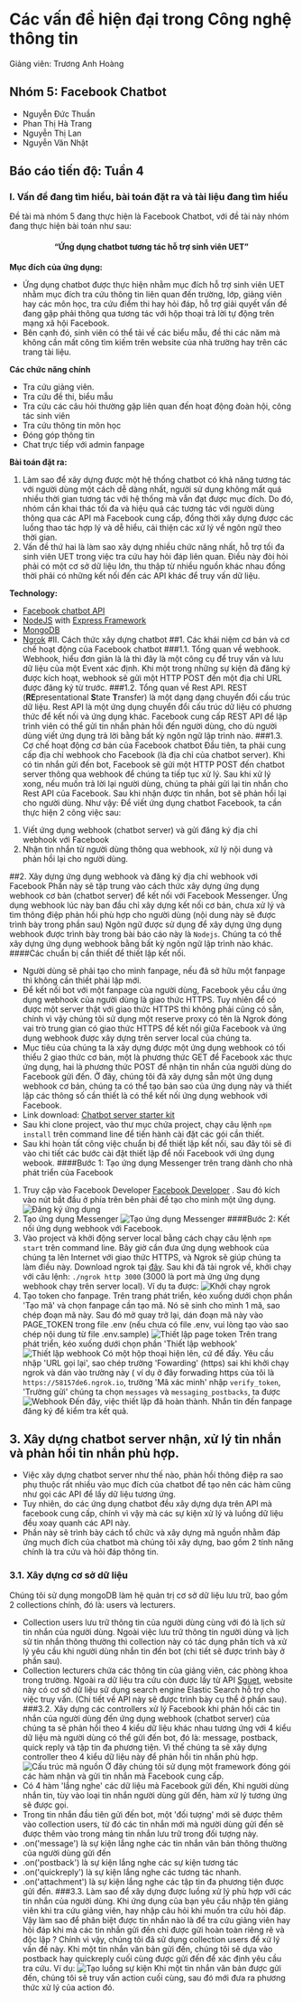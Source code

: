 # Các vấn đề hiện đại trong Công nghệ thông tin
Giảng viên: Trương Anh Hoàng

## Nhóm 5: Facebook Chatbot
- Nguyễn Đức Thuần
- Phan Thị Hà Trang
- Nguyễn Thị Lan
- Nguyễn Văn Nhật

## Báo cáo tiến độ: Tuần 4

### I. Vấn đề đang tìm hiểu, bài toán đặt ra và tài liệu đang tìm hiểu
Đề tài mà nhóm 5 đang thực hiện là Facebook Chatbot, với đề tài này nhóm đang thực hiện bài toán như sau:

<center><h4>“Ứng dụng chatbot tương tác hỗ trợ sinh viên UET”</h4></center>

<b>Mục đích của ứng dụng:</b> 
-	Ứng dụng chatbot được thực hiện nhằm mục đích hỗ trợ sinh viên UET nhằm mục đích tra cứu thông tin liên quan đến trường, lớp, giảng viên hay các môn học, tra cứu điểm thi hay hỏi đáp, hỗ trợ giải quyết vấn đề đang gặp phải thông qua tương tác với hộp thoại trả lời tự động trên mạng xã hội Facebook. 
-	Bên cạnh đó, sinh viên có thể tải về các biểu mẫu, đề thi các năm mà không cần mất công tìm kiếm trên website của nhà trường hay trên các trang tài liệu.

<b>Các chức năng chính</b>
- Tra cứu giảng viên.
- Tra cứu đề thi, biểu mẫu
- Tra cứu các câu hỏi thường gặp liên quan đến hoạt động đoàn hội, công tác sinh viên
- Tra cứu thông tin môn học
- Đóng góp thông tin
- Chat trực tiếp với admin fanpage

<b>Bài toán đặt ra:</b> 
1.	Làm sao để xây dựng được một hệ thống chatbot có khả năng tương tác với người dùng một cách dễ dàng nhất, người sử dụng không mất quá nhiều thời gian tương tác với hệ thống mà vẫn đạt được mục đích. Do đó, nhóm cần khai thác tối đa và hiệu quả các tương tác với người dùng thông qua các API mà Facebook cung cấp, đồng thời xây dựng được các luồng thao tác hợp lý và dễ hiểu, cải thiện các xử lý về ngôn ngữ theo thời gian. 
2.	Vấn đề thứ hai là làm sao xây dựng nhiều chức năng nhất, hỗ trợ tối đa sinh viên UET trong việc tra cứu hay hỏi đáp liên quan. Điều này đòi hỏi phải có một cơ sở dữ liệu lớn, thu thập từ nhiều nguồn khác nhau đồng thời phải có những kết nối đến các API khác để truy vấn dữ liệu.
     
<b>Technology:</b>
- [Facebook chatbot API](https://developers.facebook.com/docs/messenger-platform/)
- [NodeJS](https://nodejs.org/) with [Express Framework](https://expressjs.com/)
- [MongoDB](https://www.mongodb.com/)
- [Ngrok](https://ngrok.com)
#II. Cách thức xây dựng chatbot
##1. Các khái niệm cơ bản và cơ chế hoạt động của Facebook chatbot
###1.1. Tổng quan về webhook.
Webhook, hiểu đơn giản là là thì đây là một công cụ để truy vấn và lưu dữ liệu của một Event xác định. Khi một trong những sự kiện đã đăng ký được kích hoạt, webhook sẽ gửi một HTTP POST đến một địa chỉ URL được đăng ký từ trước.
###1.2. Tổng quan về Rest API.
REST (**RE**presentational **S**tate **T**ransfer) là một dạng dạng chuyển đổi cấu trúc dữ liệu. Rest API là một ứng dụng chuyển đổi cấu trúc dữ liệu có phương thức để kết nối và ứng dụng khác. Facebook cung cấp REST API để lập trình viên có thể gửi tin nhắn phản hồi đến người dùng, cho dù người dùng viết ứng dụng trả lời bằng bất kỳ ngôn ngữ lập trình nào.
###1.3. Cơ chế hoạt động cơ bản của Facebook chatbot
Đầu tiên, ta phải cung cấp địa chỉ webhook cho Facebook (là địa chỉ của chatbot server). Khi có tin nhắn gửi đến bot, Facebook sẽ gửi một HTTP POST đến chatbot server thông qua webhook để chúng ta tiếp tục xử lý.
Sau khi xử lý xong, nếu muốn trả lời lại người dùng, chúng ta phải gửi lại tin nhắn cho Rest API của Facebook. Sau khi nhận được tin nhắn, bot sẽ phản hồi lại cho người dùng.
Như vậy: Để viết ứng dụng chatbot Facebook, ta cần thực hiện 2 công việc sau:
1. Viết ứng dụng webhook (chatbot server) và gửi đăng ký địa chỉ webhook với Facebook
2. Nhận tin nhắn từ người dùng thông qua webhook, xử lý nội dung và phản hồi lại cho người dùng.


##2. Xây dựng ứng dụng webhook và đăng ký địa chỉ webhook với Facebook
Phần này sẽ tập trung vào cách thức xây dựng ứng dụng webhook cơ bản (chatbot server) để kết nối với Facebook Messenger. Ứng dụng webhook lúc này ban đầu chỉ xây dựng kết nối cơ bản, chưa xử lý và tìm thông điệp phản hồi phù hợp cho người dùng (nội dung này sẽ được trình bày trong phần sau)
Ngôn ngữ được sử dụng để xây dựng ứng dụng webhook được trình bày trong bài báo cáo này là `Nodejs`. Chúng ta có thể xây dựng ứng dụng webhook bằng bất kỳ ngôn ngữ lập trình nào khác.
####Các chuẩn bị cần thiết để thiết lập kết nối.
- Người dùng sẽ phải tạo cho mình fanpage, nếu đã sở hữu một fanpage thì không cần thiết phải lập mới.
- Để kết nối bot với một fanpage của người dùng, Facebook yêu cầu ứng dụng webhook của người dùng là giao thức HTTPS. Tuy nhiên để có được một server thật với giao thức HTTPS thì không phải cũng có sẵn, chính vì vậy chúng tôi sử dụng một reserve proxy có tên là Ngrok đóng vai trò trung gian có giao thức HTTPS để kết nối giữa Facebook và ứng dụng webhook được xây dựng trên server local của chúng ta.
- Mục tiêu của chúng ta là xây dựng được một ứng dụng webhook có tối thiểu 2 giao thức cơ bản, một là phương thức GET để Facebook xác thực ứng dụng, hai là phương thức POST để nhận tin nhắn của người dùng do Facebook gửi đến.
Ở đây, chúng tôi đã xây dựng sẵn một ứng dụng webhook cơ bản, chúng ta có thể tạo bản sao của ứng dụng này và thiết lập các thông số cần thiết là có thể kết nối ứng dụng webhook với Facebook.
- Link download: [Chatbot server starter kit](https://github.com/nguyenducthuanuet/facebookchatbot) 
- Sau khi clone project, vào thư mục chứa project, chạy câu lệnh `npm install` trên command line để tiến hành cài đặt các gói cần thiết.
- Sau khi hoàn tất công việc chuẩn bị để thiết lập kết nối, sau đây tôi sẽ đi vào chi tiết các bước cài đặt thiết lập để nối Facebook với ứng dụng webook.
####Bước 1: Tạo ứng dụng Messenger trên trang dành cho nhà phát triển của Facebook
1. Truy cập vào Facebook Developer [Facebook Developer](https://developers.facebook.com/) . Sau đó kích vào nút bắt đầu ở phía trên bên phải để tạo cho mình một ứng dụng.
![Đăng ký ứng dụng](https://i.imgur.com/CxCpMQt.png  "Đăng ký ứng dụng")
2. Tạo ứng dụng Messenger
![Tạo ứng dụng Messenger](https://i.imgur.com/6fHCKLf.png  "Tạo ứng dụng Messenger")
####Bước 2: Kết nối ứng dụng webhook với Facebook.
1. Vào project và khởi động server local bằng cách chạy câu lệnh `npm start` trên command line. Bây giờ cần đưa ứng dụng webhook của chúng ta lên Internet với giao thức HTTPS, và Ngrok sẽ giúp chúng ta làm điều này.
Download ngrok tại [đây](https://ngrok.com/download). Sau khi đã tải ngrok về, khởi chạy với câu lệnh: `./ngrok http 3000` (3000 là port mà ứng ứng dụng webhook chạy trên server local). Ví dụ ta được:
![Khởi chạy ngrok](https://i.imgur.com/7G0gUHP.png  "Khởi chạy ngrok")
2. Tạo token cho fanpage.
Trên trang phát triển, kéo xuống dưới chọn phần 'Tạo mã' và chọn fanpage cần tạo mã. Nó sẽ sinh cho mình 1 mã, sao chép đoạn mã này.
Sau đó mở quay trở lại, dán đoạn mã này vào PAGE_TOKEN trong file .env (nếu chưa có file .env, vui lòng tạo vào sao chép nội dung từ file .env.sample)
![Thiết lập page token](https://i.imgur.com/etczblm.png "Thiết lập page token")
 Trên trang phát triển, kéo xuống dưới chọn phần 'Thiết lập webhook'
 ![Thiết lập webhook](https://i.imgur.com/xSMD3cb.png  "Thiết lập webhook") 
 Có một hộp thoại hiện lên, cứ để đấy. Yêu cầu nhập 'URL gọi lại', sao chép trường 'Fowarding' (https) sai khi khởi chạy ngrok và dán vào trường này ( ví dụ ở đây forwading https của tôi là `https://58157de6.ngrok.io`, trường 'Mã xác minh' nhập `verify_token`, 'Trường gửi' chúng ta chọn `messages` và `messaging_postbacks`, ta được
 ![Webhook](https://i.imgur.com/cGF7ra6.png  "Webhook")
 Đến đây, việc thiết lập đã hoàn thành. Nhắn tin đến fanpage đăng ký để kiểm tra kết quả.
## 3. Xây dựng chatbot server nhận, xử lý tin nhắn và phản hồi tin nhắn phù hợp.
- Việc xây dựng chatbot server như thế nào, phản hồi thông điệp ra sao phụ thuộc rất nhiều vào mục đích của chatbot để tạo nên các hàm cũng như gọi các API để lấy dữ liệu tương ứng.
- Tuy nhiên, do các ứng dụng chatbot đều xây dựng dựa trên API mà facebook cung cấp, chính vì vậy mà các sự kiện xử lý và luồng dữ liệu đều xoay quanh các API này.
- Phần này sẽ trình bày cách tổ chức và xây dựng mã nguồn nhằm đáp ứng mụch đích của chatbot mà chúng tôi xây dựng, bao gồm 2 tính năng chính là tra cứu và hỏi đáp thông tin.
### 3.1. Xây dựng cơ sở dữ liệu
Chúng tôi sử dụng mongoDB làm hệ quản trị cơ sở dữ liệu lưu trữ, bao gồm 2 collections chính, đó là: users và lecturers. 
- Collection users lưu trữ thông tin của người dùng cùng với đó là lịch sử tin nhắn của người dùng. Ngoài việc lưu trữ thông tin người dùng và lịch sử tin nhắn thông thường thì collection này có tác dụng phân tích và xử lý yêu cầu khi người dùng nhắn tin đến bot (chi tiết sẽ được trình bày ở phần sau).
- Collection lecturers chứa các thông tin của giảng viên, các phòng khoa trong trường.
Ngoài ra dữ liệu tra cứu còn được lấy từ API [Sguet](http://sguet.com), website này có cơ sở dữ liệu sử dụng search engine Elastic Search hỗ trợ cho việc truy vấn. (Chi tiết về API này sẽ được trình bày cụ thể ở phần sau).
###3.2. Xây dựng các controllers xử lý
Facebook khi phản hồi các tin nhắn của người dùng đến ứng dụng webhook (chatbot server) của chúng ta sẽ phản hồi theo 4 kiểu dữ liệu khác nhau tương ứng với 4 kiểu dữ liệu mà người dùng có thể gửi đến bot, đó là: message, postback, quick reply và tập tin đa phương tiện. Vì thế chúng ta sẽ xây dựng controller theo 4 kiểu dữ liệu này để phản hồi tin nhắn phù hợp.
![Cấu trúc mã nguồn](https://i.imgur.com/IreNobG.png  "Cấu trúc mã nguồn")
Ở đây chúng tôi sử dụng một framework đóng gói các hàm nhận và gửi tin nhắn mà Facebook cung cấp.
- Có 4 hàm 'lắng nghe' các dữ liệu mà Facebook gửi đến, Khi người dùng nhắn tin, tùy vào loại tin nhắn người dùng gửi đến, hàm xử lý tương ứng sẽ được gọi.
- Trong tin nhắn đầu tiên gửi đến bot, một 'đối tượng' mới sẽ được thêm vào collection users, từ đó các tin nhắn mới mà người dùng gửi đến sẽ được thêm vào trong mảng tin nhắn lưu trữ trong đối tượng này.
- .on('message') là sự kiện lắng nghe các tin nhắn văn bản thông thường của người dùng gửi đến
- .on('postback') là sự kiện lắng nghe các sự kiện tương tác
- .on('quickreply') là sự kiện lắng nghe các tương tác nhanh.
- .on('attachment') là sự kiện lắng nghe các tập tin đa phương tiện được gửi đến.
###3.3. Làm sao để xây dựng được luồng xử lý phù hợp với các tin nhắn của người dùng.
Khi ứng dụng của bạn yêu cầu nhập tên giảng viên khi tra cứu giảng viên, hay nhập câu hỏi khi muốn tra cứu hỏi đáp. Vậy làm sao để phân biệt được tin nhắn nào là để tra cứu giảng viên hay hỏi đáp khi mà các tin nhắn gửi đến chỉ được gửi hoàn toàn riêng rẽ và độc lập ? Chính vì vậy, chúng tôi đã sử dụng collection users để xử lý vấn đề này. Khi một tin nhắn văn bản gửi đến, chúng tôi sẽ dựa vào postback hay quickreply cuối cùng được gửi đến để xác định yêu cầu tra cứu. Ví dụ:
![Tạo luồng sự kiện](https://i.imgur.com/McVKxRv.png  "Tạo luồng sự kiện")
Khi một tin nhắn văn bản được gửi đến, chúng tôi sẽ truy vấn action cuối cùng, sau đó mới đưa ra phương thức xử lý của action đó.